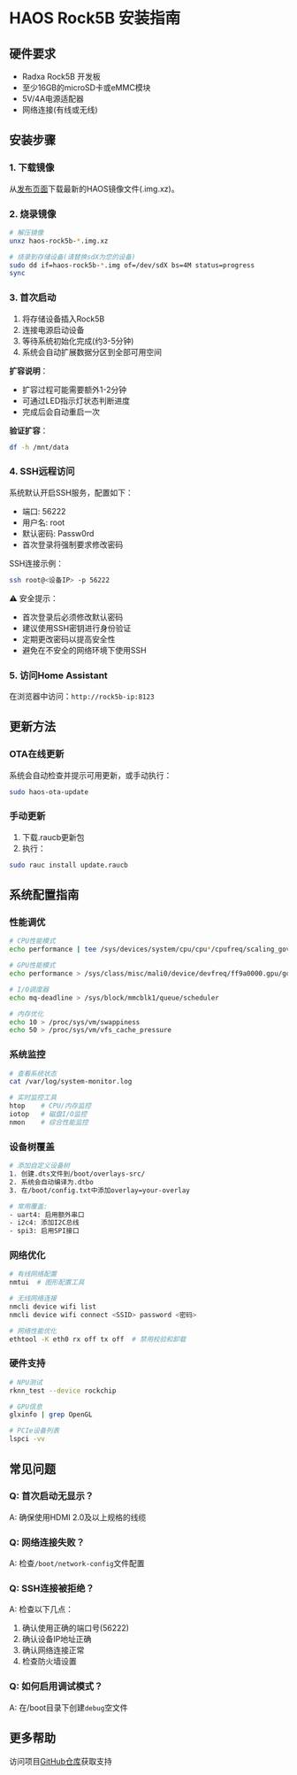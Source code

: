 # HAOS Rock5B 安装指南

## 硬件要求
- Radxa Rock5B 开发板
- 至少16GB的microSD卡或eMMC模块
- 5V/4A电源适配器
- 网络连接(有线或无线)

## 安装步骤

### 1. 下载镜像
从[发布页面](https://github.com/kylin7226/haos-rock5b/releases)下载最新的HAOS镜像文件(.img.xz)。

### 2. 烧录镜像
```bash
# 解压镜像
unxz haos-rock5b-*.img.xz

# 烧录到存储设备(请替换sdX为您的设备)
sudo dd if=haos-rock5b-*.img of=/dev/sdX bs=4M status=progress
sync
```

### 3. 首次启动
1. 将存储设备插入Rock5B
2. 连接电源启动设备
3. 等待系统初始化完成(约3-5分钟)
4. 系统会自动扩展数据分区到全部可用空间

**扩容说明**：
- 扩容过程可能需要额外1-2分钟
- 可通过LED指示灯状态判断进度
- 完成后会自动重启一次

**验证扩容**：
```bash
df -h /mnt/data
```

### 4. SSH远程访问
系统默认开启SSH服务，配置如下：
- 端口: 56222
- 用户名: root
- 默认密码: Passw0rd
- 首次登录将强制要求修改密码

SSH连接示例：
```bash
ssh root@<设备IP> -p 56222
```

⚠️ 安全提示：
- 首次登录后必须修改默认密码
- 建议使用SSH密钥进行身份验证
- 定期更改密码以提高安全性
- 避免在不安全的网络环境下使用SSH

### 5. 访问Home Assistant
在浏览器中访问：`http://rock5b-ip:8123`

## 更新方法

### OTA在线更新
系统会自动检查并提示可用更新，或手动执行：
```bash
sudo haos-ota-update
```

### 手动更新
1. 下载.raucb更新包
2. 执行：
```bash
sudo rauc install update.raucb
```

## 系统配置指南

### 性能调优
```bash
# CPU性能模式
echo performance | tee /sys/devices/system/cpu/cpu*/cpufreq/scaling_governor

# GPU性能模式
echo performance > /sys/class/misc/mali0/device/devfreq/ff9a0000.gpu/governor

# I/O调度器
echo mq-deadline > /sys/block/mmcblk1/queue/scheduler

# 内存优化
echo 10 > /proc/sys/vm/swappiness
echo 50 > /proc/sys/vm/vfs_cache_pressure
```

### 系统监控
```bash
# 查看系统状态
cat /var/log/system-monitor.log

# 实时监控工具
htop    # CPU/内存监控
iotop   # 磁盘I/O监控
nmon    # 综合性能监控
```

### 设备树覆盖
```bash
# 添加自定义设备树
1. 创建.dts文件到/boot/overlays-src/
2. 系统会自动编译为.dtbo
3. 在/boot/config.txt中添加overlay=your-overlay

# 常用覆盖:
- uart4: 启用额外串口
- i2c4: 添加I2C总线
- spi3: 启用SPI接口
```

### 网络优化
```bash
# 有线网络配置
nmtui  # 图形配置工具

# 无线网络连接
nmcli device wifi list
nmcli device wifi connect <SSID> password <密码>

# 网络性能优化
ethtool -K eth0 rx off tx off  # 禁用校验和卸载
```

### 硬件支持
```bash
# NPU测试
rknn_test --device rockchip

# GPU信息
glxinfo | grep OpenGL

# PCIe设备列表
lspci -vv
```

## 常见问题

### Q: 首次启动无显示？
A: 确保使用HDMI 2.0及以上规格的线缆

### Q: 网络连接失败？
A: 检查`/boot/network-config`文件配置

### Q: SSH连接被拒绝？
A: 检查以下几点：
1. 确认使用正确的端口号(56222)
2. 确认设备IP地址正确
3. 确认网络连接正常
4. 检查防火墙设置

### Q: 如何启用调试模式？
A: 在/boot目录下创建`debug`空文件

## 更多帮助
访问项目[GitHub仓库](https://github.com/kylin7226/haos-rock5b)获取支持